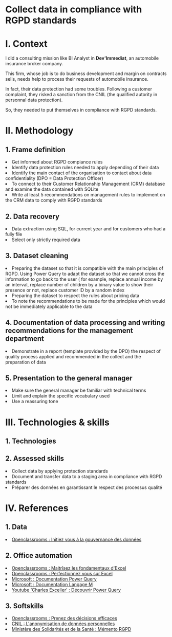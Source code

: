 # Collect data in compliance with RGPD standards

<h1>I. Context</h1>

I did a consulting mission like BI Analyst in **Dev'Immediat**, an automobile insurance broker company.

This firm, whose job is to do business development and margin on contracts sells, needs help to process their requests of automobile insurance.

In fact, their data protection had some troubles. Following a customer complaint, they risked a sanction from the CNIL (the qualified autority in personnal data protection).

So, they needed to put themselves in compliance with RGPD standards.

<h1>II. Methodology</h1>
  <h2>1. Frame definition</h2>
    <li>Get informed about RGPD compiance rules</li>
    <li>Identify data protection rules needed to apply depending of their data</li>
    <li>Identify the main contact of the organisation to contact about data confidentiality (DPO = Data Protection Officer)</li>
    <li>To connect to their Customer Relationship Management (CRM) database and examine the data contained with SQLite</li>
    <li>Write at least 5 recommendations on management rules to implement on the CRM data to comply with RGPD standards</li>

  <h2>2. Data recovery</h2>
    <li>Data extraction using SQL, for current year and for customers who had a fully file</li>
    <li>Select only strictly required data</li>
    
  <h2>3. Dataset cleaning</h2>
    <li>Preparing the dataset so that it is compatible with the main principles of RGPD. Using Power Query to adapt the dataset so that we         cannot cross the information to go back to the user ( for example, replace annual income by an interval, replace number of       children by a binary value to show their presence or not, replace customer ID by a random index</li>
    <li>Preparing the dataset to respect the rules about pricing data</li>
    <li>To note the recommendations to be made for the principles which would not be immediately applicable to the data</li>

  <h2>4. Documentation of data processing and writing recommendations for the management department</h2>
    <li>Demonstrate in a report (template provided by the DPO) the respect of quality process applied and recommended in the collect and the preparation of data</li>

  <h2>5. Presentation to the general manager</h2>
    <li>Make sure the general manager be familiar with technical terms</li>
    <li>Limit and explain the specific vocabulary used</li>
    <li>Use a reassuring tone</li>

<h1>III. Technologies & skills</h1>

   <h2>1. Technologies</h2>

   <h2>2. Assessed skills</h2>
     <li>Collect data by applying protection standards</li>
     <li>Document and transfer data to a staging area in compliance with RGPD standards</li>
     <li>Préparer des données en garantissant le respect des processus qualité</li>

<h1>IV. References</h1>

  <h2>1. Data</h2>
    <li><a href="https://openclassrooms.com/fr/courses/7693881-initiez-vous-a-la-gouvernance-des-donnees">Openclassrooms : Initiez vous à la gouvernance des données</a></li>

  <h2>2. Office automation</h2>
    <li><a href="https://openclassrooms.com/fr/courses/7168336-maitrisez-les-fondamentaux-dexcel">Openclassrooms : Maitrîsez les fondamentaux d'Excel</a></li>
    <li><a href="https://openclassrooms.com/fr/courses/7139456-perfectionnez-vous-sur-excel">Openclassrooms : Perfectionnez vous sur Excel</a></li>
    <li><a href="https://learn.microsoft.com/fr-fr/power-query/get-data-experience">Microsoft : Documentation Power Query</a></li>
    <li><a href="https://learn.microsoft.com/fr-fr/powerquery-m/">Microsoft : Documentation Langage M</a></li>
    <li><a href="https://www.youtube.com/watch?v=3GqTw0mZF7I/">Youtube 'Charles Exceller' : Découvrir Power Query</a></li>
 
  <h2>3. Softskills</h2>
    <li><a href="https://openclassrooms.com/fr/courses/6909446-prenez-des-decisions-efficaces">Openclassrooms : Prenez des décisions efficaces</a></li>
    <li><a href="https://www.cnil.fr/fr/lanonymisation-de-donnees-personnelles">CNIL : L'anonymisation de données personnelles</li>
    <li><a href="https://sante.gouv.fr/IMG/pdf/memento_rgpd-a5-190401-vf.pdf">Ministère des Solidarités et de la Santé : Mémento RGPD</li>
    
